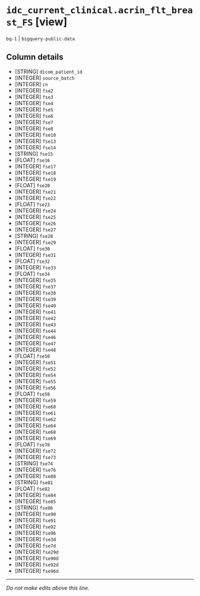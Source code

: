 # `idc_current_clinical.acrin_flt_breast_FS` [view]
`bq-1` | `bigquery-public-data`

## Column details
* [STRING]    `dicom_patient_id`
* [INTEGER]   `source_batch`
* [INTEGER]   `cn`
* [INTEGER]   `fse2`
* [INTEGER]   `fse3`
* [INTEGER]   `fse4`
* [INTEGER]   `fse5`
* [INTEGER]   `fse6`
* [INTEGER]   `fse7`
* [INTEGER]   `fse8`
* [INTEGER]   `fse10`
* [INTEGER]   `fse13`
* [INTEGER]   `fse14`
* [STRING]    `fse15`
* [FLOAT]     `fse16`
* [INTEGER]   `fse17`
* [INTEGER]   `fse18`
* [INTEGER]   `fse19`
* [FLOAT]     `fse20`
* [INTEGER]   `fse21`
* [INTEGER]   `fse22`
* [FLOAT]     `fse23`
* [INTEGER]   `fse24`
* [INTEGER]   `fse25`
* [INTEGER]   `fse26`
* [INTEGER]   `fse27`
* [STRING]    `fse28`
* [INTEGER]   `fse29`
* [FLOAT]     `fse30`
* [INTEGER]   `fse31`
* [FLOAT]     `fse32`
* [INTEGER]   `fse33`
* [FLOAT]     `fse34`
* [INTEGER]   `fse35`
* [INTEGER]   `fse37`
* [INTEGER]   `fse38`
* [INTEGER]   `fse39`
* [INTEGER]   `fse40`
* [INTEGER]   `fse41`
* [INTEGER]   `fse42`
* [INTEGER]   `fse43`
* [INTEGER]   `fse44`
* [INTEGER]   `fse46`
* [INTEGER]   `fse47`
* [INTEGER]   `fse48`
* [FLOAT]     `fse50`
* [INTEGER]   `fse51`
* [INTEGER]   `fse52`
* [INTEGER]   `fse54`
* [INTEGER]   `fse55`
* [INTEGER]   `fse56`
* [FLOAT]     `fse58`
* [INTEGER]   `fse59`
* [INTEGER]   `fse60`
* [INTEGER]   `fse61`
* [INTEGER]   `fse62`
* [INTEGER]   `fse64`
* [INTEGER]   `fse68`
* [INTEGER]   `fse69`
* [FLOAT]     `fse70`
* [INTEGER]   `fse72`
* [INTEGER]   `fse73`
* [STRING]    `fse74`
* [INTEGER]   `fse76`
* [INTEGER]   `fse80`
* [STRING]    `fse81`
* [FLOAT]     `fse82`
* [INTEGER]   `fse84`
* [INTEGER]   `fse85`
* [STRING]    `fse86`
* [INTEGER]   `fse90`
* [INTEGER]   `fse91`
* [INTEGER]   `fse92`
* [INTEGER]   `fse96`
* [INTEGER]   `fse3d`
* [INTEGER]   `fse7d`
* [INTEGER]   `fse29d`
* [INTEGER]   `fse90d`
* [INTEGER]   `fse92d`
* [INTEGER]   `fse96d`

-------------------------------------------------------------------------------
*Do not make edits above this line.*
